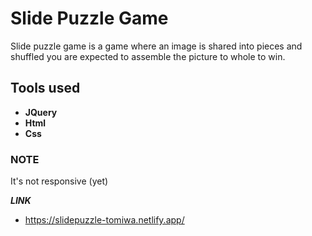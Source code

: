 # Slide Puzzle Game #

Slide puzzle game is a game where an image is shared into pieces and shuffled you are expected to assemble the picture to whole to win.

## Tools used ##
* **JQuery**
* **Html**
* **Css**

### NOTE ###
It's not responsive (yet)

***LINK***
* https://slidepuzzle-tomiwa.netlify.app/
